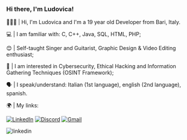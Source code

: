 ### Hi there, I'm Ludovica!

🙋🏻‍♀️ |  Hi, I'm Ludovica and I'm a 19 year old Developer from Bari, Italy.

💻 |  I am familiar with: C, C++, Java, SQL, HTML, PHP;

😊 |  Self-taught Singer and Guitarist, Graphic Design & Video Editing enthusiast;

👾 |  I am interested in Cybersecurity, Ethical Hacking and Information Gathering Techniques (OSINT Framework);

🗣️ |  I speak/understand: Italian (1st language), english (2nd language), spanish.

🌍 |  My links:

<a href='https://www.linkedin.com/in/ludovicapangrazio/' target="_blank"><img alt='LinkedIn' src='https://img.shields.io/badge/linkedin-100000?style=for-the-badge&logo=Linkedin&logoColor=55CCFF&labelColor=FFFFFF&color=F7F7F7'/></a> <a href='https://discord.gg/nw8pweBEaU' target="_blank"><img alt='Discord' src='https://img.shields.io/badge/discord-100000?style=for-the-badge&logo=discord&logoColor=8397FF&labelColor=FFFFFF&color=F7F7F7'/></a> <a href='mailto:ludovicapangrazio@gmail.com' target="_blank"><img alt='Gmail' src='https://img.shields.io/badge/gmail-100000?style=for-the-badge&logo=gmail&logoColor=FF6554&labelColor=FFFFFF&color=F7F7F7'/></a>



![linkedin](https://github.com/LudovicaPangrazio/LudovicaPangrazio/assets/125297085/8680f8d6-84e3-44a2-8c88-0b1114ecedcb)


<!--
**LudovicaPangrazio/LudovicaPangrazio** is a ✨ _special_ ✨ repository because its `README.md` (this file) appears on your GitHub profile.

Here are some ideas to get you started:

- 🔭 I’m currently working on ...
- 🌱 I’m currently learning ...
- 👯 I’m looking to collaborate on ...
- 🤔 I’m looking for help with ...
- 💬 Ask me about ...
- 📫 How to reach me: ...
- 😄 Pronouns: ...
- ⚡ Fun fact: ...
-->
